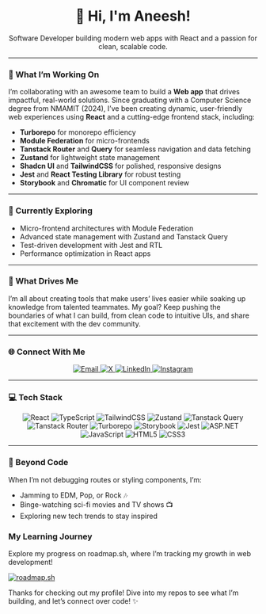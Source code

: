 <div align="center">
  <h1>👋 Hi, I'm Aneesh!</h1>
  <p>Software Developer building modern web apps with React and a passion for clean, scalable code.</p>
</div>

---

### 🚀 What I’m Working On

I’m collaborating with an awesome team to build a **Web app** that drives impactful, real-world solutions. Since graduating with a Computer Science degree from NMAMIT (2024), I’ve been creating dynamic, user-friendly web experiences using **React** and a cutting-edge frontend stack, including:

- **Turborepo** for monorepo efficiency
- **Module Federation** for micro-frontends
- **Tanstack Router** and **Query** for seamless navigation and data fetching
- **Zustand** for lightweight state management
- **Shadcn UI** and **TailwindCSS** for polished, responsive designs
- **Jest** and **React Testing Library** for robust testing
- **Storybook** and **Chromatic** for UI component review

---

### 🧠 Currently Exploring

- Micro-frontend architectures with Module Federation
- Advanced state management with Zustand and Tanstack Query
- Test-driven development with Jest and RTL
- Performance optimization in React apps

---

### 🎯 What Drives Me

I’m all about creating tools that make users’ lives easier while soaking up knowledge from talented teammates. My goal? Keep pushing the boundaries of what I can build, from clean code to intuitive UIs, and share that excitement with the dev community.

---

### 🌐 Connect With Me

<div align="center">
  <a href="mailto:aneeshram19@gmail.com">
    <img src="https://img.shields.io/badge/Email-aneeshram19@gmail.com-D14836?logo=gmail&logoColor=white" alt="Email" />
  </a>
  <a href="https://x.com/@aneesh_ram01">
    <img src="https://img.shields.io/badge/X-@aneesh_ram01-black?logo=x&logoColor=white" alt="X" />
  </a>
  <a href="https://linkedin.com/in/aneeshram-bhat-364a82249">
    <img src="https://img.shields.io/badge/LinkedIn-Aneeshram_Bhat-0077B5?logo=linkedin&logoColor=white" alt="LinkedIn" />
  </a>
  <a href="https://instagram.com/aneesh.ram01">
    <img src="https://img.shields.io/badge/Instagram-aneesh.ram01-E4405F?logo=instagram&logoColor=white" alt="Instagram" />
  </a>
</div>

---

### 💻 Tech Stack

<div align="center">
  <img src="https://img.shields.io/badge/React-61DAFB?logo=react&logoColor=black&style=flat-square" alt="React" />
  <img src="https://img.shields.io/badge/TypeScript-3178C6?logo=typescript&logoColor=white&style=flat-square" alt="TypeScript" />
  <img src="https://img.shields.io/badge/Tailwind_CSS-38B2AC?logo=tailwind-css&logoColor=white&style=flat-square" alt="TailwindCSS" />
  <img src="https://img.shields.io/badge/Zustand-000000?logo=react&logoColor=white&style=flat-square" alt="Zustand" />
  <img src="https://img.shields.io/badge/Tanstack_Query-FF4154?logo=react-query&logoColor=white&style=flat-square" alt="Tanstack Query" />
  <img src="https://img.shields.io/badge/Tanstack_Router-000000?logo=react-router&logoColor=white&style=flat-square" alt="Tanstack Router" />
  <img src="https://img.shields.io/badge/Turborepo-EF4444?logo=turborepo&logoColor=white&style=flat-square" alt="Turborepo" />
  <img src="https://img.shields.io/badge/Storybook-FF4785?logo=storybook&logoColor=white&style=flat-square" alt="Storybook" />
  <img src="https://img.shields.io/badge/Jest-C21325?logo=jest&logoColor=white&style=flat-square" alt="Jest" />
  <img src="https://img.shields.io/badge/ASP.NET-512BD4?logo=dotnet&logoColor=white&style=flat-square" alt="ASP.NET" />
  <img src="https://img.shields.io/badge/JavaScript-F7DF1E?logo=javascript&logoColor=black&style=flat-square" alt="JavaScript" />
  <img src="https://img.shields.io/badge/HTML5-E34F26?logo=html5&logoColor=white&style=flat-square" alt="HTML5" />
  <img src="https://img.shields.io/badge/CSS3-1572B6?logo=css3&logoColor=white&style=flat-square" alt="CSS3" />
</div>

---

### 🎸 Beyond Code

When I’m not debugging routes or styling components, I’m:
- Jamming to EDM, Pop, or Rock 🎶
- Binge-watching sci-fi movies and TV shows 📺
- Exploring new tech trends to stay inspired

### My Learning Journey
Explore my progress on roadmap.sh, where I’m tracking my growth in web development!

[![roadmap.sh](https://roadmap.sh/card/wide/66daac6bc46f68d0528a05d0?variant=dark&roadmaps=66e163a3ee0aa6b8519881d0%2Creact)](https://roadmap.sh)

Thanks for checking out my profile! Dive into my repos to see what I’m building, and let’s connect over code! ✨
